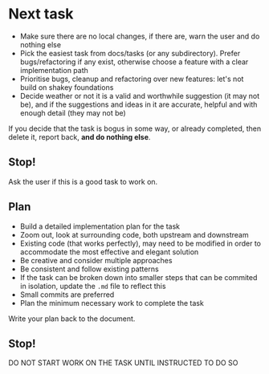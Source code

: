 # Next task

- Make sure there are no local changes, if there are, warn the user and do nothing else
- Pick the easiest task from docs/tasks (or any subdirectory). Prefer bugs/refactoring if any exist, otherwise choose a feature with a clear implementation path
- Prioritise bugs, cleanup and refactoring over new features: let's not build on shakey foundations
- Decide weather or not it is a valid and worthwhile suggestion (it may not be), and if the suggestions and ideas in it are accurate, helpful and with enough detail (they may not be)

If you decide that the task is bogus in some way, or already completed, then delete it, report back, **and do nothing else**.

## Stop!

Ask the user if this is a good task to work on.

## Plan

- Build a detailed implementation plan for the task
- Zoom out, look at surrounding code, both upstream and downstream
- Existing code (that works perfectly), may need to be modified in order to accommodate the most effective and elegant solution 
- Be creative and consider multiple approaches
- Be consistent and follow existing patterns 
- If the task can be broken down into smaller steps that can be commited in isolation, update the `.md` file to reflect this
- Small commits are preferred
- Plan the minimum necessary work to complete the task

Write your plan back to the document.

## Stop!

DO NOT START WORK ON THE TASK UNTIL INSTRUCTED TO DO SO
